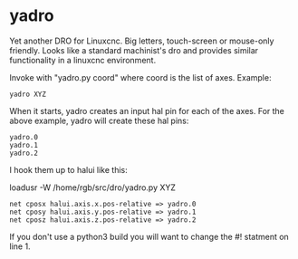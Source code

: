 # yadro

Yet another DRO for Linuxcnc. Big letters, touch-screen or mouse-only friendly.
Looks like a standard machinist's dro and provides similar functionality in a
linuxcnc environment.

Invoke with "yadro.py coord" where coord is the list of axes. Example:

    yadro XYZ

When it starts, yadro creates an input hal pin for each of the axes. For the above
example, yadro will create these hal pins:

    yadro.0
    yadro.1
    yadro.2

I hook them up to halui like this:

loadusr -W /home/rgb/src/dro/yadro.py XYZ

    net cposx halui.axis.x.pos-relative => yadro.0
    net cposy halui.axis.y.pos-relative => yadro.1
    net cposz halui.axis.z.pos-relative => yadro.2

If you don't use a python3 build you will want to change the #! statment on line 1.
